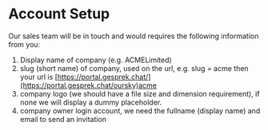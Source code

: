 # Account Setup

Our sales team will be in touch and would requires the following information from you:

1. Display name of company \(e.g. ACMELimited\)
2. slug \(short name\) of company, used on the url, e.g. slug = acme then your url is [https://portal.gesprek.chat/](https://portal.gesprek.chat/oursky)acme
3. company logo \(we should have a file size and dimension requirement\), if none we will display a dummy placeholder.
4. company owner login account, we need the fullname \(display name\) and email to send an invitation

